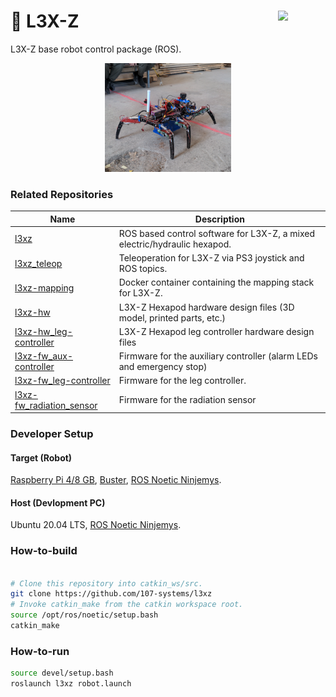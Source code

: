 <a href="https://107-systems.org/"><img align="right" src="https://raw.githubusercontent.com/107-systems/.github/main/logo/107-systems.png" width="15%"></a>
:floppy_disk: L3X-Z
===================
L3X-Z base robot control package (ROS).

<p align="center">
  <a href="https://github.com/107-systems/l3xz"><img src="doc/img/2022-05-31-ELROB-2022-L3X-Z.jpg" width="40%"></a>
</p>

### Related Repositories
| Name | Description |
|-|-|
| [l3xz](https://github.com/107-systems/l3xz) | ROS based control software for L3X-Z, a mixed electric/hydraulic hexapod. |
| [l3xz_teleop](https://github.com/107-systems/l3xz_teleop) | Teleoperation for L3X-Z via PS3 joystick and ROS topics. |
| [l3xz-mapping](https://github.com/107-systems/l3xz-mapping) | Docker container containing the mapping stack for L3X-Z. |
| [l3xz-hw](https://github.com/107-systems/l3xz-hw) | L3X-Z Hexapod hardware design files (3D model, printed parts, etc.) |
| [l3xz-hw_leg-controller](https://github.com/107-systems/l3xz-hw_leg-controller) | L3X-Z Hexapod leg controller hardware design files |
| [l3xz-fw_aux-controller](https://github.com/107-systems/l3xz-fw_aux-controller) | Firmware for the auxiliary controller (alarm LEDs and emergency stop) |
| [l3xz-fw_leg-controller](https://github.com/107-systems/l3xz-fw_leg-controller) | Firmware for the leg controller. |
| [l3xz-fw_radiation_sensor](https://github.com/107-systems/l3xz-fw_radiation_sensor) | Firmware for the radiation sensor |

### Developer Setup
#### Target (Robot)
[Raspberry Pi 4/8 GB](https://www.raspberrypi.com/products/raspberry-pi-4-model-b/), [Buster](https://www.raspberrypi.com/software/operating-systems/#raspberry-pi-os-legacy), [ROS Noetic Ninjemys](https://varhowto.com/install-ros-noetic-raspberry-pi-4/).
#### Host (Devlopment PC)
Ubuntu 20.04 LTS, [ROS Noetic Ninjemys](http://wiki.ros.org/noetic/Installation/Ubuntu).

### How-to-build
```bash

# Clone this repository into catkin_ws/src.
git clone https://github.com/107-systems/l3xz
# Invoke catkin_make from the catkin workspace root.
source /opt/ros/noetic/setup.bash
catkin_make
```

### How-to-run
```bash
source devel/setup.bash
roslaunch l3xz robot.launch
```
